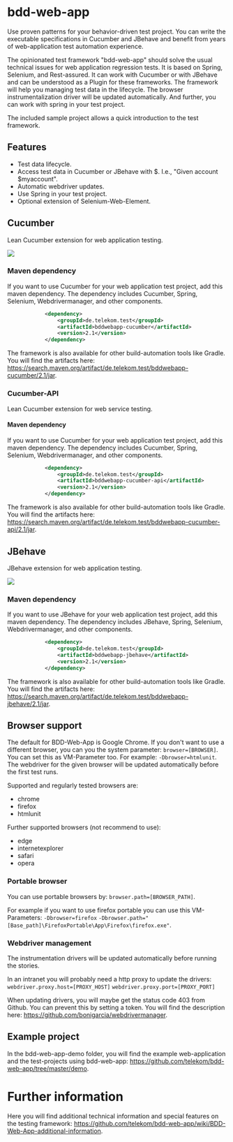 # bdd-web-app

Use proven patterns for your behavior-driven test project. You can write the executable specifications in Cucumber and JBehave and benefit from years of web-application test automation experience.

The opinionated test framework "bdd-web-app" should solve the usual technical issues for web application regression tests.
It is based on Spring, Selenium, and Rest-assured. It can work with Cucumber or with JBehave and can be understood as a Plugin for these frameworks.
The framework will help you managing test data in the lifecycle. The browser instrumentalization driver will be updated automatically. And further, you can work with spring in your test project.

The included sample project allows a quick introduction to the test framework.

## Features

- Test data lifecycle.
- Access test data in Cucumber or JBehave with $. I.e., "Given account $myaccount".
- Automatic webdriver updates.
- Use Spring in your test project.
- Optional extension of Selenium-Web-Element.

## Cucumber 

Lean Cucumber extension for web application testing.

![](readme/cucumber_login_example.png)

### Maven dependency

If you want to use Cucumber for your web application test project, add this maven dependency. The dependency includes Cucumber, Spring, Selenium, Webdrivermanager, and other components.

```xml
            <dependency>
                <groupId>de.telekom.test</groupId>
                <artifactId>bddwebapp-cucumber</artifactId>
                <version>2.1</version>
            </dependency>
```

The framework is also available for other build-automation tools like Gradle. You will find the artifacts here: https://search.maven.org/artifact/de.telekom.test/bddwebapp-cucumber/2.1/jar.

### Cucumber-API

Lean Cucumber extension for web service testing.

#### Maven dependency

If you want to use Cucumber for your web application test project, add this maven dependency. The dependency includes Cucumber, Spring, Selenium, Webdrivermanager, and other components.

```xml
            <dependency>
                <groupId>de.telekom.test</groupId>
                <artifactId>bddwebapp-cucumber-api</artifactId>
                <version>2.1</version>
            </dependency>
```

The framework is also available for other build-automation tools like Gradle. You will find the artifacts here: https://search.maven.org/artifact/de.telekom.test/bddwebapp-cucumber-api/2.1/jar.

## JBehave

JBehave extension for web application testing.

![](readme/jbehave_login_example.png)

### Maven dependency

If you want to use JBehave for your web application test project, add this maven dependency. The dependency includes JBehave, Spring, Selenium, Webdrivermanager, and other components.

```xml
            <dependency>
                <groupId>de.telekom.test</groupId>
                <artifactId>bddwebapp-jbehave</artifactId>
                <version>2.1</version>
            </dependency>
```

The framework is also available for other build-automation tools like Gradle. You will find the artifacts here: https://search.maven.org/artifact/de.telekom.test/bddwebapp-jbehave/2.1/jar.

## Browser support

The default for BDD-Web-App is Google Chrome. If you don't want to use a different browser, you can you the system parameter: `browser=[BROWSER]`.
You can set this as VM-Parameter too. For example: `-Dbrowser=htmlunit`.
The webdriver for the given browser will be updated automatically before the first test runs.

Supported and regularly tested browsers are:
- chrome
- firefox
- htmlunit

Further supported browsers (not recommend to use):
- edge
- internetexplorer
- safari
- opera

### Portable browser

You can use portable browsers by: `browser.path=[BROWSER_PATH]`.

For example if you want to use firefox portable you can use this VM-Parameters: `-Dbrowser=firefox` `-Dbrowser.path="[Base_path]\FirefoxPortable\App\Firefox\firefox.exe"`.

### Webdriver management

The instrumentation drivers will be updated automatically before running the stories.

In an intranet you will probably need a http proxy to update the drivers: `webdriver.proxy.host=[PROXY_HOST]` `webdriver.proxy.port=[PROXY_PORT]`

When updating drivers, you will maybe get the status code 403 from Github. You can prevent this by setting a token. You will find the description here: https://github.com/bonigarcia/webdrivermanager.

## Example project

In the bdd-web-app-demo folder, you will find the example web-application and the test-projects using bdd-web-app:
https://github.com/telekom/bdd-web-app/tree/master/demo.

# Further information

Here you will find additional technical information and special features on the testing framework: https://github.com/telekom/bdd-web-app/wiki/BDD-Web-App-additional-information.